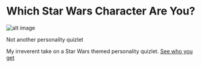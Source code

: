 # Which Star Wars Character Are You?

![alt image](http://whichstarwarscharacterareyou.com/static/images/star-wars-banner.jpg)

Not another personality quizlet

My irreverent take on a Star Wars themed personality quizlet. [See who you get](http://www.whichstarwarscharacterareyou.com)
